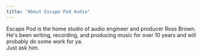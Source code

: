 ```yaml
---
title: "About Escape Pod Audio"
---
```


Escape Pod is the home studio of audio engineer and producer Ross Brown. He's been writing, recording, and producing music for over 10 years and will probably do some work for ya.  
Just ask him.
